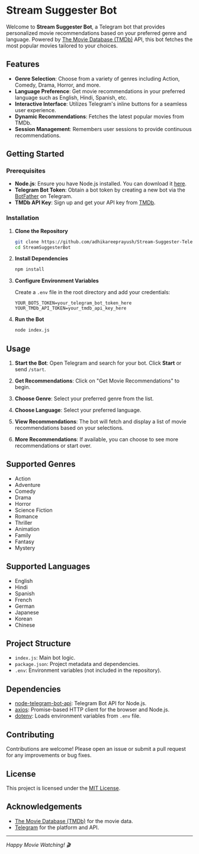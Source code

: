 # Stream Suggester Bot

Welcome to **Stream Suggester Bot**, a Telegram bot that provides personalized movie recommendations based on your preferred genre and language. Powered by [The Movie Database (TMDb)](https://www.themoviedb.org/) API, this bot fetches the most popular movies tailored to your choices.

## Features

- **Genre Selection**: Choose from a variety of genres including Action, Comedy, Drama, Horror, and more.
- **Language Preference**: Get movie recommendations in your preferred language such as English, Hindi, Spanish, etc.
- **Interactive Interface**: Utilizes Telegram's inline buttons for a seamless user experience.
- **Dynamic Recommendations**: Fetches the latest popular movies from TMDb.
- **Session Management**: Remembers user sessions to provide continuous recommendations.

## Getting Started

### Prerequisites

- **Node.js**: Ensure you have Node.js installed. You can download it [here](https://nodejs.org/).
- **Telegram Bot Token**: Obtain a bot token by creating a new bot via the [BotFather](https://telegram.me/BotFather) on Telegram.
- **TMDb API Key**: Sign up and get your API key from [TMDb](https://www.themoviedb.org/documentation/api).

### Installation

1. **Clone the Repository**

   ```bash
   git clone https://github.com/adhikareeprayush/Stream-Suggester-Telegram-Bot.git
   cd StreamSuggesterBot
   ```

2. **Install Dependencies**

   ```bash
   npm install
   ```

3. **Configure Environment Variables**

   Create a `.env` file in the root directory and add your credentials:

   ```env
   YOUR_BOTS_TOKEN=your_telegram_bot_token_here
   YOUR_TMDb_API_TOKEN=your_tmdb_api_key_here
   ```

4. **Run the Bot**

   ```bash
   node index.js
   ```

## Usage

1. **Start the Bot**: Open Telegram and search for your bot. Click **Start** or send `/start`.

2. **Get Recommendations**: Click on "Get Movie Recommendations" to begin.

3. **Choose Genre**: Select your preferred genre from the list.

4. **Choose Language**: Select your preferred language.

5. **View Recommendations**: The bot will fetch and display a list of movie recommendations based on your selections.

6. **More Recommendations**: If available, you can choose to see more recommendations or start over.

## Supported Genres

- Action
- Adventure
- Comedy
- Drama
- Horror
- Science Fiction
- Romance
- Thriller
- Animation
- Family
- Fantasy
- Mystery

## Supported Languages

- English
- Hindi
- Spanish
- French
- German
- Japanese
- Korean
- Chinese

## Project Structure

- `index.js`: Main bot logic.
- `package.json`: Project metadata and dependencies.
- `.env`: Environment variables (not included in the repository).

## Dependencies

- [node-telegram-bot-api](https://github.com/yagop/node-telegram-bot-api): Telegram Bot API for Node.js.
- [axios](https://github.com/axios/axios): Promise-based HTTP client for the browser and Node.js.
- [dotenv](https://github.com/motdotla/dotenv): Loads environment variables from `.env` file.

## Contributing

Contributions are welcome! Please open an issue or submit a pull request for any improvements or bug fixes.

## License

This project is licensed under the [MIT License](LICENSE).

## Acknowledgements

- [The Movie Database (TMDb)](https://www.themoviedb.org/) for the movie data.
- [Telegram](https://telegram.org/) for the platform and API.

---

_Happy Movie Watching! 🎬_
